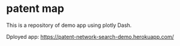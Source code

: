 # patent map
This is a repository of demo app using plotly Dash.

Dployed app: 
https://patent-network-search-demo.herokuapp.com/
